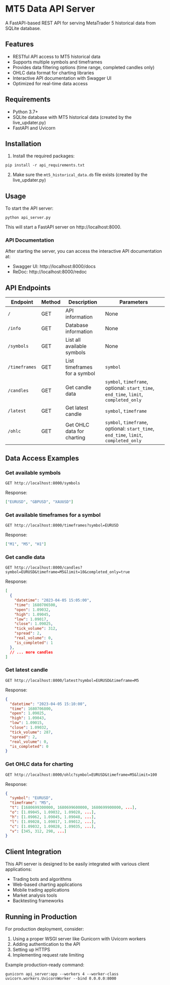 # MT5 Data API Server

A FastAPI-based REST API for serving MetaTrader 5 historical data from SQLite database.

## Features

- RESTful API access to MT5 historical data
- Supports multiple symbols and timeframes
- Provides data filtering options (time range, completed candles only)
- OHLC data format for charting libraries
- Interactive API documentation with Swagger UI
- Optimized for real-time data access

## Requirements

- Python 3.7+
- SQLite database with MT5 historical data (created by the live_updater.py)
- FastAPI and Uvicorn

## Installation

1. Install the required packages:

```
pip install -r api_requirements.txt
```

2. Make sure the `mt5_historical_data.db` file exists (created by the live_updater.py)

## Usage

To start the API server:

```
python api_server.py
```

This will start a FastAPI server on http://localhost:8000.

### API Documentation

After starting the server, you can access the interactive API documentation at:

- Swagger UI: http://localhost:8000/docs
- ReDoc: http://localhost:8000/redoc

## API Endpoints

| Endpoint | Method | Description | Parameters |
|----------|--------|-------------|------------|
| `/` | GET | API information | None |
| `/info` | GET | Database information | None |
| `/symbols` | GET | List all available symbols | None |
| `/timeframes` | GET | List timeframes for a symbol | `symbol` |
| `/candles` | GET | Get candle data | `symbol`, `timeframe`, optional: `start_time`, `end_time`, `limit`, `completed_only` |
| `/latest` | GET | Get latest candle | `symbol`, `timeframe` |
| `/ohlc` | GET | Get OHLC data for charting | `symbol`, `timeframe`, optional: `start_time`, `end_time`, `limit`, `completed_only` |

## Data Access Examples

### Get available symbols

```
GET http://localhost:8000/symbols
```

Response:
```json
["EURUSD", "GBPUSD", "XAUUSD"]
```

### Get available timeframes for a symbol

```
GET http://localhost:8000/timeframes?symbol=EURUSD
```

Response:
```json
["M1", "M5", "H1"]
```

### Get candle data

```
GET http://localhost:8000/candles?symbol=EURUSD&timeframe=M5&limit=10&completed_only=true
```

Response:
```json
[
  {
    "datetime": "2023-04-05 15:05:00",
    "time": 1680706500,
    "open": 1.09032,
    "high": 1.09045,
    "low": 1.09017,
    "close": 1.09025,
    "tick_volume": 312,
    "spread": 2,
    "real_volume": 0,
    "is_completed": 1
  },
  // ... more candles
]
```

### Get latest candle

```
GET http://localhost:8000/latest?symbol=EURUSD&timeframe=M5
```

Response:
```json
{
  "datetime": "2023-04-05 15:10:00",
  "time": 1680706800,
  "open": 1.09025,
  "high": 1.09043,
  "low": 1.09015,
  "close": 1.09032,
  "tick_volume": 287,
  "spread": 2,
  "real_volume": 0,
  "is_completed": 0
}
```

### Get OHLC data for charting

```
GET http://localhost:8000/ohlc?symbol=EURUSD&timeframe=M5&limit=100
```

Response:
```json
{
  "symbol": "EURUSD",
  "timeframe": "M5",
  "t": [1680699300000, 1680699600000, 1680699900000, ...],
  "o": [1.09045, 1.09032, 1.09028, ...],
  "h": [1.09062, 1.09045, 1.09048, ...],
  "l": [1.09028, 1.09017, 1.09012, ...],
  "c": [1.09032, 1.09028, 1.09035, ...],
  "v": [345, 312, 298, ...]
}
```

## Client Integration

This API server is designed to be easily integrated with various client applications:

- Trading bots and algorithms
- Web-based charting applications
- Mobile trading applications
- Market analysis tools
- Backtesting frameworks

## Running in Production

For production deployment, consider:

1. Using a proper WSGI server like Gunicorn with Uvicorn workers
2. Adding authentication to the API
3. Setting up HTTPS
4. Implementing request rate limiting

Example production-ready command:

```
gunicorn api_server:app --workers 4 --worker-class uvicorn.workers.UvicornWorker --bind 0.0.0.0:8000
``` 